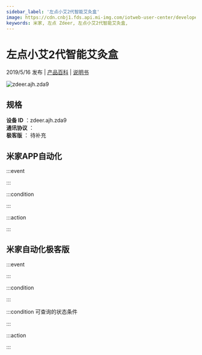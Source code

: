 ```yaml
---
sidebar_label: '左点小艾2代智能艾灸盒'
image: https://cdn.cnbj1.fds.api.mi-img.com/iotweb-user-center/developer_1678870989821GkA2e84c.png?GalaxyAccessKeyId=AKVGLQWBOVIRQ3XLEW&Expires=9223372036854775807&Signature=Fo5FU/OI/hzxA5+4Rp4JDg+MnMA=
keywords: 米家, 左点 Zdeer, 左点小艾2代智能艾灸盒, 
---
```

# 左点小艾2代智能艾灸盒

2019/5/16 发布 | [产品百科](https://home.mi.com/webapp/content/baike/product/index.html?model=zdeer.ajh.zda9/) | [说明书](https://home.mi.com/views/introduction.html?model=zdeer.ajh.zda9&region=cn)

![zdeer.ajh.zda9](https://cdn.cnbj1.fds.api.mi-img.com/iotweb-user-center/developer_1678870989821GkA2e84c.png?GalaxyAccessKeyId=AKVGLQWBOVIRQ3XLEW&Expires=9223372036854775807&Signature=Fo5FU/OI/hzxA5+4Rp4JDg+MnMA=)

## 规格  
> 
**设备 ID** ：zdeer.ajh.zda9  
**通讯协议** ：  
**极客版**  ： 待补充 


## 米家APP自动化  

:::event  

:::

:::condition  

:::

:::action   

:::

## 米家自动化极客版  

:::event  

:::

:::condition  

:::

:::condition 可查询的状态条件  

:::

:::action  

:::

        

